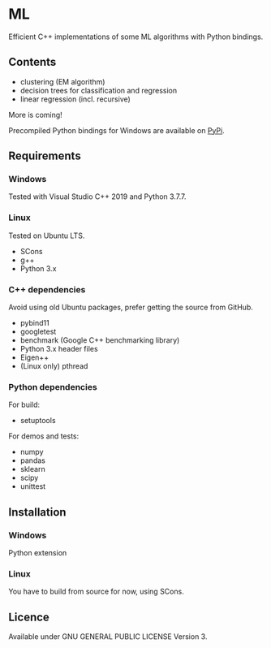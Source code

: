 # ML

Efficient C++ implementations of some ML algorithms with Python bindings.

## Contents

- clustering (EM algorithm)
- decision trees for classification and regression
- linear regression (incl. recursive)

More is coming!

Precompiled Python bindings for Windows are available on [PyPi](https://pypi.org/project/cppyml/).


## Requirements

### Windows

Tested with Visual Studio C++ 2019 and Python 3.7.7.

### Linux

Tested on Ubuntu LTS.

- SCons
- g++
- Python 3.x

### C++ dependencies

Avoid using old Ubuntu packages, prefer getting the source from GitHub.

- pybind11
- googletest
- benchmark (Google C++ benchmarking library)
- Python 3.x header files
- Eigen++
- (Linux only) pthread


### Python dependencies

For build:
- setuptools

For demos and tests:
- numpy
- pandas
- sklearn
- scipy
- unittest

## Installation

### Windows

Python extension 

### Linux

You have to build from source for now, using SCons.

## Licence

Available under GNU GENERAL PUBLIC LICENSE Version 3.
